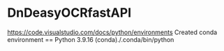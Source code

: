 # DnDeasyOCRfastAPI

https://code.visualstudio.com/docs/python/environments
Created conda environment == Python 3.9.16 (conda)./.conda/bin/python
